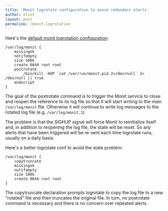 ```yaml
---
title: 'Monit logrotate configuration to avoid redundant alerts'
author: eliot
layout: post
permalink: /monit-logrotation
---
```


Here's the [default monit logrotation configuration](http://mmonit.com/wiki/Monit/ConfigurationExamples#logrotate):

```
/var/log/monit {
    missingok
    notifempty
    size 100k
    create 0644 root root
    postrotate
        /bin/kill -HUP `cat /var/run/monit.pid 2>/dev/null` 2> /dev/null || true
    endscript
}
```

The goal of the postrotate command is to trigger the Monit service to close and reopen the reference to its log file so that it will start writing to the main `/var/log/monit` file. Otherwise it will continue to write log messages to the rotated log file (e.g. `/var/log/monit.1`)

The problem is that the SIGHUP signal will force Monit to reinitialize itself and, in addition to reopening the log file, the state will be reset. So any alerts that have been triggered will be re-sent each time logrotate runs, usually on a daily basis.

Here's a better logrotate conf to avoid the state problem:

```
/var/log/monit {
    copytruncate
    missingok
    notifempty
    size 100k
    create 0644 root root
}
```

The copytruncate declaration prompts logrotate to copy the log file to a new "rotated" file and then truncates the original file. In turn, no postrotate command is necessary and there is no concern over repeated alerts.